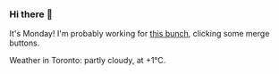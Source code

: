 ### Hi there :wave:

It's Monday! I'm probably working for [this bunch](https://github.com/kohofinancial), clicking some merge buttons.

Weather in Toronto: partly cloudy, at +1°C.
